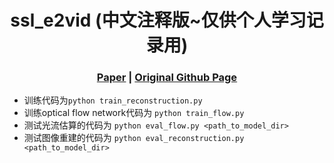 [comment]: <> (# ssl_e2vid)

<h1 align="center"> ssl_e2vid (中文注释版~仅供个人学习记录用)
</h1>

[comment]: <> ( <h2 align="center">PAPER</h2>)
  <h3 align="center">
  <a href="https://openaccess.thecvf.com/content/CVPR2021/papers/Paredes-Valles_Back_to_Event_Basics_Self-Supervised_Learning_of_Image_Reconstruction_for_CVPR_2021_paper.pdf" target="_blank">Paper</a>
  | <a href="https://github.com/tudelft/ssl_e2vid" target="_blank">Original Github Page</a>
  </h3>
  <div align="center"></div>

<!-- rm -rf .git -->

* 训练代码为`python train_reconstruction.py`
* 训练optical flow network代码为 `python train_flow.py`
* 测试光流估算的代码为 `python eval_flow.py <path_to_model_dir>`
* 测试图像重建的代码为 `python eval_reconstruction.py <path_to_model_dir>`